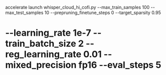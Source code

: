 accelerate launch whisper_cloud_hi_cofi.py --max_train_samples 100 --max_test_samples 10 --prepruning_finetune_steps 0 --target_sparsity 0.95 

# --learning_rate 1e-7  --train_batch_size 2 --reg_learning_rate 0.01 --mixed_precision fp16 --eval_steps 5